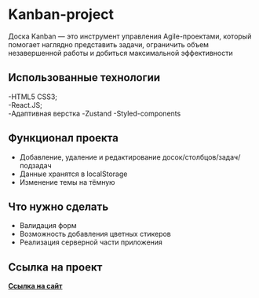 # Kanban-project

Доска Kanban — это инструмент управления Agile-проектами, который помогает наглядно представить задачи, ограничить объем незавершенной работы и добиться максимальной эффективности

## Использованные технологии

-HTML5 CSS3;  
-React.JS;  
-Адаптивная верстка
-Zustand
-Styled-components

## Функционал проекта
- Добавление, удаление и редактирование досок/столбцов/задач/подзадач
- Данные хранятся в localStorage
- Изменение темы на тёмную

## Что нужно сделать
- Валидация форм
- Возможность добавления цветных стикеров
- Реализация серверной части приложения


## Ссылка на проект
[**Ссылка на сайт**](https://kanban-project-ivory.vercel.app/)
